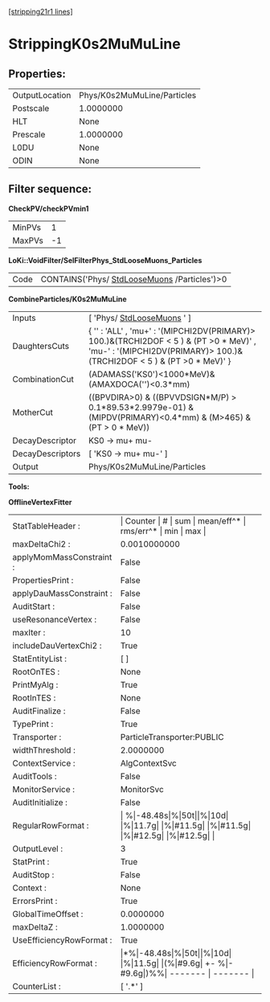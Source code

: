[[stripping21r1 lines]](./stripping21r1-index)

# StrippingK0s2MuMuLine

## Properties:

|                |                             |
|----------------|-----------------------------|
| OutputLocation | Phys/K0s2MuMuLine/Particles |
| Postscale      | 1.0000000                   |
| HLT            | None                        |
| Prescale       | 1.0000000                   |
| L0DU           | None                        |
| ODIN           | None                        |

## Filter sequence:

**CheckPV/checkPVmin1**

|        |     |
|--------|-----|
| MinPVs | 1   |
| MaxPVs | -1  |

**LoKi::VoidFilter/SelFilterPhys_StdLooseMuons_Particles**

|      |                                                                                |
|------|--------------------------------------------------------------------------------|
| Code | CONTAINS('Phys/ [StdLooseMuons](./stripping21r1-stdloosemuons) /Particles')\>0 |

**CombineParticles/K0s2MuMuLine**

|                  |                                                                                                                                                                        |
|------------------|------------------------------------------------------------------------------------------------------------------------------------------------------------------------|
| Inputs           | [ 'Phys/ [StdLooseMuons](./stripping21r1-stdloosemuons) ' ]                                                                                                          |
| DaughtersCuts    | { '' : 'ALL' , 'mu+' : '(MIPCHI2DV(PRIMARY)\> 100.)&(TRCHI2DOF \< 5 ) & (PT \>0 \* MeV)' , 'mu-' : '(MIPCHI2DV(PRIMARY)\> 100.)&(TRCHI2DOF \< 5 ) & (PT \>0 \* MeV)' } |
| CombinationCut   | (ADAMASS('KS0')\<1000\*MeV)& (AMAXDOCA('')\<0.3\*mm)                                                                                                                   |
| MotherCut        | ((BPVDIRA\>0) & ((BPVVDSIGN\*M/P) \> 0.1\*89.53\*2.9979e-01) & (MIPDV(PRIMARY)\<0.4\*mm) & (M\>465) & (PT \> 0 \* MeV))                                                |
| DecayDescriptor  | KS0 -\> mu+ mu-                                                                                                                                                        |
| DecayDescriptors | [ 'KS0 -\> mu+ mu-' ]                                                                                                                                                |
| Output           | Phys/K0s2MuMuLine/Particles                                                                                                                                            |

****Tools:****

**OfflineVertexFitter**

|                          |                                                                                                           |
|--------------------------|-----------------------------------------------------------------------------------------------------------|
| StatTableHeader :        | \| Counter \| \# \| sum \| mean/eff^\* \| rms/err^\* \| min \| max \|                                     |
| maxDeltaChi2 :           | 0.0010000000                                                                                              |
| applyMomMassConstraint : | False                                                                                                     |
| PropertiesPrint :        | False                                                                                                     |
| applyDauMassConstraint : | False                                                                                                     |
| AuditStart :             | False                                                                                                     |
| useResonanceVertex :     | False                                                                                                     |
| maxIter :                | 10                                                                                                        |
| includeDauVertexChi2 :   | True                                                                                                      |
| StatEntityList :         | [ ]                                                                                                     |
| RootOnTES :              | None                                                                                                      |
| PrintMyAlg :             | True                                                                                                      |
| RootInTES :              | None                                                                                                      |
| AuditFinalize :          | False                                                                                                     |
| TypePrint :              | True                                                                                                      |
| Transporter :            | ParticleTransporter:PUBLIC                                                                                |
| widthThreshold :         | 2.0000000                                                                                                 |
| ContextService :         | AlgContextSvc                                                                                             |
| AuditTools :             | False                                                                                                     |
| MonitorService :         | MonitorSvc                                                                                                |
| AuditInitialize :        | False                                                                                                     |
| RegularRowFormat :       | \| %\|-48.48s\|%\|50t\|\|%\|10d\| \|%\|11.7g\| \|%\|#11.5g\| \|%\|#11.5g\| \|%\|#12.5g\| \|%\|#12.5g\| \| |
| OutputLevel :            | 3                                                                                                         |
| StatPrint :              | True                                                                                                      |
| AuditStop :              | False                                                                                                     |
| Context :                | None                                                                                                      |
| ErrorsPrint :            | True                                                                                                      |
| GlobalTimeOffset :       | 0.0000000                                                                                                 |
| maxDeltaZ :              | 1.0000000                                                                                                 |
| UseEfficiencyRowFormat : | True                                                                                                      |
| EfficiencyRowFormat :    | \|\*%\|-48.48s\|%\|50t\|\|%\|10d\| \|%\|11.5g\| \|(%\|#9.6g\| +- %\|-#9.6g\|)%%\| ------- \| ------- \|   |
| CounterList :            | [ '.\*' ]                                                                                               |
